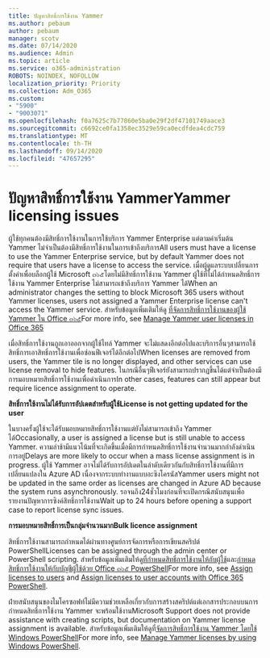 ```yaml
---
title: ปัญหาสิทธิ์การใช้งาน Yammer
ms.author: pebaum
author: pebaum
manager: scotv
ms.date: 07/14/2020
ms.audience: Admin
ms.topic: article
ms.service: o365-administration
ROBOTS: NOINDEX, NOFOLLOW
localization_priority: Priority
ms.collection: Adm_O365
ms.custom:
- "5900"
- "9003071"
ms.openlocfilehash: f0a7625c7b77860e5ba0e29f2df47101749aace3
ms.sourcegitcommit: c6692ce0fa1358ec3529e59ca0ecdfdea4cdc759
ms.translationtype: MT
ms.contentlocale: th-TH
ms.lasthandoff: 09/14/2020
ms.locfileid: "47657295"
---
```

# <a name="yammer-licensing-issues"></a><span data-ttu-id="4d6dc-102">ปัญหาสิทธิ์การใช้งาน Yammer</span><span class="sxs-lookup"><span data-stu-id="4d6dc-102">Yammer licensing issues</span></span>

<span data-ttu-id="4d6dc-103">ผู้ใช้ทุกคนต้องมีสิทธิ์การใช้งานในการใช้บริการ Yammer Enterprise แต่ตามค่าเริ่มต้น Yammer ไม่จำเป็นต้องมีสิทธิ์การใช้งานในการเข้าถึงบริการ</span><span class="sxs-lookup"><span data-stu-id="4d6dc-103">All users must have a license to use the Yammer Enterprise service, but by default Yammer does not require that users have a license to access the service.</span></span> <span data-ttu-id="4d6dc-104">เมื่อผู้ดูแลระบบเปลี่ยนการตั้งค่าเพื่อบล็อกผู้ใช้ Microsoft ๓๖๕โดยไม่มีสิทธิ์การใช้งาน Yammer ผู้ใช้ที่ไม่ได้กำหนดสิทธิ์การใช้งาน Yammer Enterprise ไม่สามารถเข้าถึงบริการ Yammer ได้</span><span class="sxs-lookup"><span data-stu-id="4d6dc-104">When an administrator changes the setting to block Microsoft 365 users without Yammer licenses, users not assigned a Yammer Enterprise license can't access the Yammer service.</span></span> <span data-ttu-id="4d6dc-105">สำหรับข้อมูลเพิ่มเติมให้ดู [ที่จัดการสิทธิ์การใช้งานของผู้ใช้ Yammer ใน Office ๓๖๕](https://docs.microsoft.com/yammer/manage-yammer-users/manage-yammer-licenses-in-office-365)</span><span class="sxs-lookup"><span data-stu-id="4d6dc-105">For more info, see [Manage Yammer user licenses in Office 365](https://docs.microsoft.com/yammer/manage-yammer-users/manage-yammer-licenses-in-office-365)</span></span> 

<span data-ttu-id="4d6dc-106">เมื่อสิทธิ์การใช้งานถูกเอาออกจากผู้ใช้ไทล์ Yammer จะไม่แสดงอีกต่อไปและบริการอื่นๆสามารถใช้สิทธิ์การเอาสิทธิ์การใช้งานเพื่อซ่อนฟีเจอร์ได้อีกต่อไป</span><span class="sxs-lookup"><span data-stu-id="4d6dc-106">When licenses are removed from users, the Yammer tile is no longer displayed, and other services can use license removal to hide features.</span></span> <span data-ttu-id="4d6dc-107">ในกรณีอื่นๆฟีเจอร์ยังสามารถปรากฏขึ้นได้แต่จำเป็นต้องมีการมอบหมายสิทธิ์การใช้งานเพื่อดำเนินการ</span><span class="sxs-lookup"><span data-stu-id="4d6dc-107">In other cases, features can still appear but require licence assignment to operate.</span></span>  

<span data-ttu-id="4d6dc-108">**สิทธิ์การใช้งานไม่ได้รับการอัปเดตสำหรับผู้ใช้**</span><span class="sxs-lookup"><span data-stu-id="4d6dc-108">**License is not getting updated for the user**</span></span>  

<span data-ttu-id="4d6dc-109">ในบางครั้งผู้ใช้จะได้รับมอบหมายสิทธิ์การใช้งานแต่ยังไม่สามารถเข้าถึง Yammer ได้</span><span class="sxs-lookup"><span data-stu-id="4d6dc-109">Occasionally, a user is assigned a license but is still unable to access Yammer.</span></span> <span data-ttu-id="4d6dc-110">ความล่าช้ามีแนวโน้มที่จะเกิดขึ้นเมื่อมีการกำหนดสิทธิ์การใช้งานจำนวนมากกำลังดำเนินการอยู่</span><span class="sxs-lookup"><span data-stu-id="4d6dc-110">Delays are more likely to occur when a mass license assignment is in progress.</span></span> <span data-ttu-id="4d6dc-111">ผู้ใช้ Yammer อาจไม่ได้รับการอัปเดตในลำดับเดียวกันกับสิทธิ์การใช้งานที่มีการเปลี่ยนแปลงใน Azure AD เนื่องจากระบบทำงานแบบอะซิงโครนัส</span><span class="sxs-lookup"><span data-stu-id="4d6dc-111">Yammer users might not be updated in the same order as licenses are changed in Azure AD because the system runs asynchronously.</span></span> <span data-ttu-id="4d6dc-112">รอจนถึง24ชั่วโมงก่อนที่จะเปิดกรณีสนับสนุนเพื่อรายงานปัญหาการซิงค์สิทธิ์การใช้งาน</span><span class="sxs-lookup"><span data-stu-id="4d6dc-112">Wait up to 24 hours before opening a support case to report license sync issues.</span></span>  

<span data-ttu-id="4d6dc-113">**การมอบหมายสิทธิ์การเป็นกลุ่มจำนวนมาก**</span><span class="sxs-lookup"><span data-stu-id="4d6dc-113">**Bulk licence assignment**</span></span>  

<span data-ttu-id="4d6dc-114">สิทธิ์การใช้งานสามารถกำหนดได้ผ่านทางศูนย์การจัดการหรือการเขียนสคริปต์ PowerShell</span><span class="sxs-lookup"><span data-stu-id="4d6dc-114">Licenses can be assigned through the admin center or PowerShell scripting.</span></span> <span data-ttu-id="4d6dc-115">สำหรับข้อมูลเพิ่มเติมให้ดู[ที่กำหนดสิทธิ์การใช้งานให้กับผู้ใช้](https://docs.microsoft.com/microsoft-365/admin/manage/assign-licenses-to-users)และ[กำหนดสิทธิ์การใช้งานให้กับบัญชีผู้ใช้ด้วย Office ๓๖๕ PowerShell](https://docs.microsoft.com/office365/enterprise/powershell/assign-licenses-to-user-accounts-with-office-365-powershell)</span><span class="sxs-lookup"><span data-stu-id="4d6dc-115">For more info, see [Assign licenses to users](https://docs.microsoft.com/microsoft-365/admin/manage/assign-licenses-to-users) and [Assign licenses to user accounts with Office 365 PowerShell](https://docs.microsoft.com/office365/enterprise/powershell/assign-licenses-to-user-accounts-with-office-365-powershell).</span></span> 

<span data-ttu-id="4d6dc-116">ฝ่ายสนับสนุนของไมโครซอฟท์ไม่มีความช่วยเหลือเกี่ยวกับการสร้างสคริปต์แต่เอกสารประกอบบนการกำหนดสิทธิ์การใช้งาน Yammer จะพร้อมใช้งาน</span><span class="sxs-lookup"><span data-stu-id="4d6dc-116">Microsoft Support does not provide assistance with creating scripts, but documentation on Yammer license assignment is available.</span></span> <span data-ttu-id="4d6dc-117">สำหรับข้อมูลเพิ่มเติมให้ดูที่[จัดการสิทธิ์การใช้งาน Yammer โดยใช้ Windows PowerShell](https://docs.microsoft.com/yammer/manage-yammer-users/manage-yammer-licenses-in-office-365#manage-yammer-licenses-by-using-windows-powershell)</span><span class="sxs-lookup"><span data-stu-id="4d6dc-117">For more info, see [Manage Yammer licenses by using Windows PowerShell](https://docs.microsoft.com/yammer/manage-yammer-users/manage-yammer-licenses-in-office-365#manage-yammer-licenses-by-using-windows-powershell).</span></span>